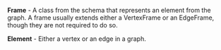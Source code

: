 **Frame** - A class from the schema that represents an element from the graph. A frame usually extends either a
            VertexFrame or an EdgeFrame, though they are not required to do so.

**Element** - Either a vertex or an edge in a graph.
